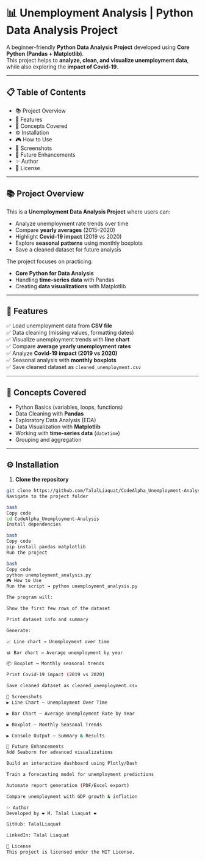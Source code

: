 # 📊 Unemployment Analysis | Python Data Analysis Project  

A beginner-friendly **Python Data Analysis Project** developed using **Core Python (Pandas + Matplotlib)**.  
This project helps to **analyze, clean, and visualize unemployment data**, while also exploring the **impact of Covid-19**.  

---

## 📋 Table of Contents  
- 📚 Project Overview  
- 🚀 Features  
- 🧠 Concepts Covered  
- ⚙️ Installation  
- 🎮 How to Use  
- 📸 Screenshots  
- 🚧 Future Enhancements  
- ✨ Author  
- 📄 License  

---

## 📚 Project Overview  

This is a **Unemployment Data Analysis Project** where users can:  
- Analyze unemployment rate trends over time  
- Compare **yearly averages** (2015–2020)  
- Highlight **Covid-19 impact** (2019 vs 2020)  
- Explore **seasonal patterns** using monthly boxplots  
- Save a cleaned dataset for future analysis  

The project focuses on practicing:  
- **Core Python for Data Analysis**  
- Handling **time-series data** with Pandas  
- Creating **data visualizations** with Matplotlib  

---

## 🚀 Features  

✅ Load unemployment data from **CSV file**  
✅ Data cleaning (missing values, formatting dates)  
✅ Visualize unemployment trends with **line chart**  
✅ Compare **average yearly unemployment rates**  
✅ Analyze **Covid-19 impact (2019 vs 2020)**  
✅ Seasonal analysis with **monthly boxplots**  
✅ Save cleaned dataset as `cleaned_unemployment.csv`  

---

## 🧠 Concepts Covered  

- Python Basics (variables, loops, functions)  
- Data Cleaning with **Pandas**  
- Exploratory Data Analysis (EDA)  
- Data Visualization with **Matplotlib**  
- Working with **time-series data** (`datetime`)  
- Grouping and aggregation  

---

## ⚙️ Installation  

1. **Clone the repository**  
```bash
git clone https://github.com/TalalLiaquat/CodeAlpha_Unemployment-Analysis.git
Navigate to the project folder

bash
Copy code
cd CodeAlpha_Unemployment-Analysis
Install dependencies

bash
Copy code
pip install pandas matplotlib
Run the project

bash
Copy code
python unemployment_analysis.py
🎮 How to Use
Run the script → python unemployment_analysis.py

The program will:

Show the first few rows of the dataset

Print dataset info and summary

Generate:

📈 Line chart → Unemployment over time

📊 Bar chart → Average unemployment by year

📦 Boxplot → Monthly seasonal trends

Print Covid-19 impact (2019 vs 2020)

Save cleaned dataset as cleaned_unemployment.csv

📸 Screenshots
▶ Line Chart – Unemployment Over Time

▶ Bar Chart – Average Unemployment Rate by Year

▶ Boxplot – Monthly Seasonal Trends

▶ Console Output – Summary & Results

🚧 Future Enhancements
Add Seaborn for advanced visualizations

Build an interactive dashboard using Plotly/Dash

Train a forecasting model for unemployment predictions

Automate report generation (PDF/Excel export)

Compare unemployment with GDP growth & inflation

✨ Author
Developed by ❤️ M. Talal Liaquat ❤️

GitHub: TalalLiaquat

LinkedIn: Talal Liaquat

📄 License
This project is licensed under the MIT License.
